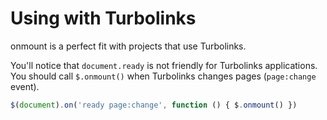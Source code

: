 # Using with Turbolinks

onmount is a perfect fit with projects that use Turbolinks.

You'll notice that `document.ready` is not friendly for Turbolinks applications. You should call `$.onmount()` when Turbolinks changes pages (`page:change` event).

```js
$(document).on('ready page:change', function () { $.onmount() })
```
